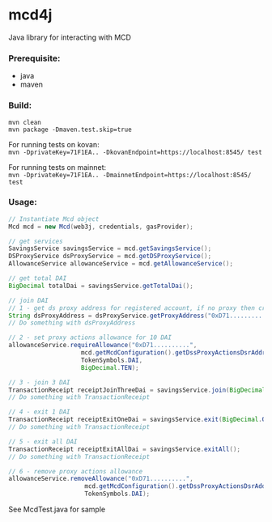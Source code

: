 # mcd4j

Java library for interacting with MCD

### Prerequisite:
- java
- maven

### Build:
    mvn clean
    mvn package -Dmaven.test.skip=true

For running tests on kovan:  
    `mvn -DprivateKey=71F1EA.. -DkovanEndpoint=https://localhost:8545/ test`

For running tests on mainnet:  
    `mvn -DprivateKey=71F1EA.. -DmainnetEndpoint=https://localhost:8545/ test`
    

### Usage:

```java
// Instantiate Mcd object
Mcd mcd = new Mcd(web3j, credentials, gasProvider);

// get services
SavingsService savingsService = mcd.getSavingsService();
DSProxyService dsProxyService = mcd.getDSProxyService();
AllowanceService allowanceService = mcd.getAllowanceService();

// get total DAI
BigDecimal totalDai = savingsService.getTotalDai();

// join DAI
// 1 - get ds proxy address for registered account, if no proxy then create one
String dsProxyAddress = dsProxyService.getProxyAddress("0xD71..........", true);
// Do something with dsProxyAddress

// 2 - set proxy actions allowance for 10 DAI
allowanceService.requireAllowance("0xD71..........",
                    mcd.getMcdConfiguration().getDssProxyActionsDsrAddress(),
                    TokenSymbols.DAI,
                    BigDecimal.TEN);

// 3 - join 3 DAI
TransactionReceipt receiptJoinThreeDai = savingsService.join(BigDecimal.valueOf(3));
// Do something with TransactionReceipt

// 4 - exit 1 DAI
TransactionReceipt receiptExitOneDai = savingsService.exit(BigDecimal.ONE);
// Do something with TransactionReceipt

// 5 - exit all DAI
TransactionReceipt receiptExitAllDai = savingsService.exitAll();
// Do something with TransactionReceipt

// 6 - remove proxy actions allowance
allowanceService.removeAllowance("0xD71..........",
                     mcd.getMcdConfiguration().getDssProxyActionsDsrAddress(),
                     TokenSymbols.DAI);
```

See McdTest.java for sample

